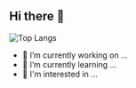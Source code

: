 ## Hi there 👋

![Top Langs](https://github-readme-stats.vercel.app/api/top-langs/?theme=radical&username=mikiw&layout=compact&langs_count=10&hide=html,css&exclude_repo=DeFiTaxCalculator,ProceduralCityGenerator)

- 🔭 I’m currently working on ...
- 🌱 I’m currently learning ...
- 🤔 I'm interested in ...
